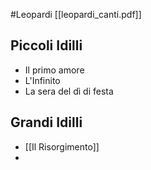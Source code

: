 #Leopardi 
[[leopardi_canti.pdf]]
## Piccoli Idilli
- Il primo amore
- L'Infinito
- La sera del dì di festa

## Grandi Idilli
- [[Il Risorgimento]]
- 
